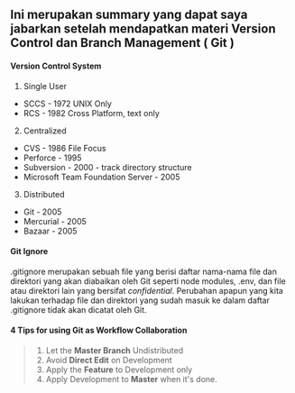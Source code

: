 
## Ini merupakan summary yang dapat saya jabarkan setelah mendapatkan materi Version Control dan Branch Management ( Git )

#### Version Control System
1. Single User
  - SCCS - 1972 UNIX Only
  - RCS - 1982 Cross Platform, text only
2. Centralized
  - CVS - 1986 File Focus
  - Perforce - 1995
  - Subversion - 2000 - track directory structure
  - Microsoft Team Foundation Server - 2005
3. Distributed
  - Git - 2005
  - Mercurial - 2005
  - Bazaar - 2005

#### Git Ignore
.gitignore merupakan sebuah file yang berisi daftar nama-nama file dan direktori yang akan diabaikan oleh Git seperti node modules, .env, dan file atau direktori lain yang bersifat *confidential*. Perubahan apapun yang kita lakukan terhadap file dan direktori yang sudah masuk ke dalam daftar .gitignore tidak akan dicatat oleh Git.

#### 4 Tips for using Git as Workflow Collaboration
> 1. Let the **Master Branch** Undistributed
> 2. Avoid **Direct Edit** on Development
> 3. Apply the **Feature** to Development only
> 4. Apply Development to **Master** when it's done.
